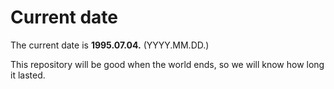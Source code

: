 # Current date

The current date is **1995.07.04.** (YYYY.MM.DD.)

This repository will be good when the world ends, so we will know how long it lasted.